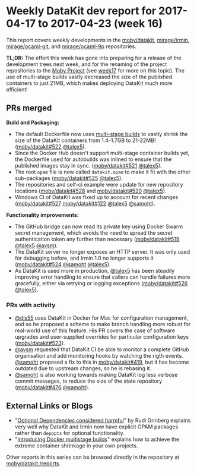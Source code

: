 # Weekly DataKit dev report for 2017-04-17 to 2017-04-23 (week 16)

This report covers weekly developments in the [moby/datakit], [mirage/irmin],
[mirage/ocaml-git], and [mirage/ocaml-9p] repositories.

**TL;DR:** The effort this week has gone into preparing for a release of the development
trees next week, and for the renaming of the project repositories to the
[Moby Project](http://mobyproject.org) (see [week17](2017-04-24.md) for more on this topic).
The use of multi-stage builds vastly decreased the size of the published containers to
just 21MB, which makes deploying DataKit much more efficient!

## PRs merged

**Build and Packaging:**
- The default Dockerfile now uses [multi-stage builds](https://blog.mikesir87.io/2017/03/introducing-docker-multi-stage-builds/) to vastly shrink the size of the DataKit containers from 1.4-1.7GB to 21-22MB! ([moby/datakit#522] [@talex5]). 
- Since the Docker Hub doesn't support multi-stage container builds yet, the Dockerfile
  used for autobuilds was inlined to ensure that the published images stay in sync. ([moby/datakit#521] [@talex5]).
- The root `opam` file is now called `datakit.opam` to make it fit with the other sub-packages ([moby/datakit#525] [@talex5]).
- The repositories and self-ci example were update for new repository locations ([moby/datakit#528] and [moby/datakit#520] [@talex5]).
- Windows CI of DataKit was fixed up to account for recent changes ([moby/datakit#527] [moby/datakit#122] [@talex5] [@samoht]).

**Functionality improvements:**
- The GitHub bridge can now read its private key using Docker Swarm secret management, which avoids the need to spread the secret authentication token any further than necessary ([moby/datakit#519] [@talex5] [@avsm]).
- The DataKit server no longer exposes an HTTP server. It was only used for debugging before, and Irmin 1.0 no longer supports it ([moby/datakit#524] [@samoht] [@talex5]).
- As DataKit is used more in production, [@talex5] has been steadily improving error handling to ensure that callers can handle failures more gracefully, either via retrying or logging exceptions ([moby/datakit#526] [@talex5]).

### PRs with activity

- [@djs55] uses DataKit in Docker for Mac for configuration management, and so he proposed a scheme to make branch handling  more robust for real-world use of this feature. His PR covers the case of software upgrades and user-supplied overrides for particular configuration keys ([moby/datakit#523]).
- [@avsm] requested that DataKit CI be able to monitor a complete GitHub organisation and add monitoring hooks by watching the rigth events. [@samoht] proposed a fix to this in [moby/datakit#419], but it has become outdated due to upstream changes, so he is rebasing it.
- [@samoht] is also working towards making DataKit log less verbose commit messages, to reduce the size of the state repository ([moby/datakit#476] [@samoht]).

## External Links or Blogs

- "[Optional Dependencies considered harmful](http://rgrinberg.com/posts/optional-dependencies-considered-harmful/)" by Rudi Grinberg explains very well why DataKit and Irmin now have explicit OPAM packages rather than `depopts` for optional functionality.
- "[Introducing Docker multistage builds](https://blog.mikesir87.io/2017/03/introducing-docker-multi-stage-builds)" explains how to achieve the extreme container shrinkage in your own projects.

Other reports in this series can be browsed directly in the repository at [moby/datakit:/reports](https://github.com/moby/datakit/tree/master/reports/).

[@avsm]: https://github.com/avsm
[@djs55]: https://github.com/djs55
[@samoht]: https://github.com/samoht
[@talex5]: https://github.com/talex5
[mirage/irmin]: https://github.com/mirage/irmin
[mirage/ocaml-9p]: https://github.com/mirage/ocaml-9p
[mirage/ocaml-git]: https://github.com/mirage/ocaml-git
[mirage/ocaml-git#207]: https://github.com/mirage/ocaml-git/issues/207
[moby/datakit]: https://github.com/moby/datakit
[moby/datakit#122]: https://github.com/moby/datakit/pull/122
[moby/datakit#137]: https://github.com/moby/datakit/pull/137
[moby/datakit#141]: https://github.com/moby/datakit/pull/141
[moby/datakit#399]: https://github.com/moby/datakit/pull/399
[moby/datakit#419]: https://github.com/moby/datakit/pull/419
[moby/datakit#476]: https://github.com/moby/datakit/pull/476
[moby/datakit#486]: https://github.com/moby/datakit/pull/486
[moby/datakit#495]: https://github.com/moby/datakit/issues/495
[moby/datakit#501]: https://github.com/moby/datakit/pull/501
[moby/datakit#519]: https://github.com/moby/datakit/pull/519
[moby/datakit#520]: https://github.com/moby/datakit/pull/520
[moby/datakit#521]: https://github.com/moby/datakit/pull/521
[moby/datakit#522]: https://github.com/moby/datakit/pull/522
[moby/datakit#523]: https://github.com/moby/datakit/pull/523
[moby/datakit#524]: https://github.com/moby/datakit/pull/524
[moby/datakit#525]: https://github.com/moby/datakit/pull/525
[moby/datakit#526]: https://github.com/moby/datakit/pull/526
[moby/datakit#527]: https://github.com/moby/datakit/pull/527
[moby/datakit#528]: https://github.com/moby/datakit/pull/528
